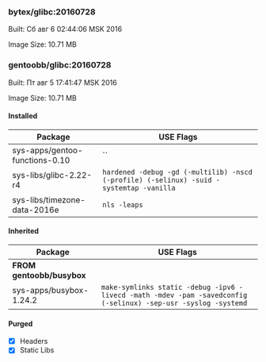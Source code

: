 ### bytex/glibc:20160728
Built: Сб авг  6 02:44:06 MSK 2016

Image Size: 10.71 MB
### gentoobb/glibc:20160728
Built: Пт авг  5 17:41:47 MSK 2016

Image Size: 10.71 MB
#### Installed
Package | USE Flags
--------|----------
sys-apps/gentoo-functions-0.10 | ``
sys-libs/glibc-2.22-r4 | `hardened -debug -gd (-multilib) -nscd (-profile) (-selinux) -suid -systemtap -vanilla`
sys-libs/timezone-data-2016e | `nls -leaps`
#### Inherited
Package | USE Flags
--------|----------
**FROM gentoobb/busybox** |
sys-apps/busybox-1.24.2 | `make-symlinks static -debug -ipv6 -livecd -math -mdev -pam -savedconfig (-selinux) -sep-usr -syslog -systemd`

#### Purged
- [x] Headers
- [x] Static Libs
